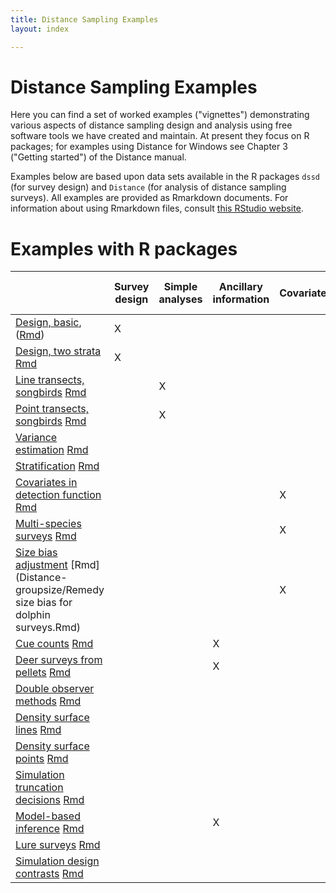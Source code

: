 ```yaml
---
title: Distance Sampling Examples
layout: index

---
```


# Distance Sampling Examples

Here you can find a set of worked examples ("vignettes") demonstrating various aspects of distance sampling design and analysis using free software tools we have created and maintain. At present they focus on R packages; for examples using Distance for Windows see Chapter 3 ("Getting started") of the Distance manual.

Examples below are based upon data sets available in the R packages `dssd` (for survey design) and `Distance` (for analysis of distance sampling surveys).  All examples are provided as Rmarkdown documents.  For information about using Rmarkdown files, consult [this RStudio website](https://rmarkdown.rstudio.com/).

# Examples with R packages


|  | Survey design | Simple analyses | Ancillary information | Covariates | Simulation | Model-based analyses | Buckland et al. (2015) |
|----------------------------------|---------------|-----------------|-----------------------|------------|------------|----------------------|------------------------|
| [Design, basic](dssd-getting-started/GettingStarted-distill.html), ([Rmd](dssd-getting-started/GettingStarted-distill.Rmd))| X |  |  |  |  |  |  |
| [Design, two strata](dssd-multi-strata/MultiStrataVignette-distill.html) [Rmd](dssd-multi-strata/MultiStrataVignette-distill.Rmd) | X |  |  |  |  |  |  |
| [Line transects, songbirds](Distance-lines/lines-distill.html) [Rmd](Distance-lines/lines-distill.Rmd) |  | X |  |  |  |  | X |
| [Point transects, songbirds](Distance-points/pointtransects-distill.html) [Rmd](Distance-points/pointtransects-distill.Rmd) |  | X |  |  |  |  |  |
| [Variance estimation](Distance-variance/variance-distill.html) [Rmd](Distance-variance/variance-distill.Rmd) |  |  |  |  |  |  |  |
| [Stratification](Distance-strata/strata-distill.html) [Rmd](Distance-strata/strata-distill.Rmd) |  |  |  |  |  |  |  |
| [Covariates in detection function](Distance-covariates/covariates-distill.html) [Rmd](Distance-covariates/covariates-distill.Rmd) |  |  |  | X |  |  | X |
| [Multi-species surveys](Distance-spec-covar/species-covariate-distill.html) [Rmd](Distance-spec-covar/species-covariate-distill.Rmd) |  |  |  | X |  |  |  |
| [Size bias adjustment](Distance-groupsize/Remedy-size-bias-for-dolphin-surveys.html) [Rmd](Distance-groupsize/Remedy size bias for dolphin surveys.Rmd) |  |  |  | X |  |  |  |
| [Cue counts](Distance-cues/cuecounts-distill.html) [Rmd](Distance-cues/cuecounts-distill.Rmd) |  |  | X |  |  |  | X |
| [Deer surveys from pellets](Distance-mult/multipliers-distill.html) [Rmd](Distance-mult/multipliers-distill.Rmd) |  |  | X |  |  |  |  |
| [Double observer methods](mrds-golftees/mrds-golftees-distill.html) [Rmd](mrds-golftees/mrds-golftees-distill.Rmd) |  |  |  |  |  |  |  |
| [Density surface lines](dsm-line-dolphins/mexico-analysis.html) [Rmd](dsm-line-dolphins/mexico-analysis.Rmd) |  |  |  |  |  | X | X |
| [Density surface points](dsm-point/hare_point_transect_dsm-distill.html) [Rmd](dsm-point/hare_point_transect_dsm-distill.Rmd) |  |  |  |  |  | X |  |
| [Simulation truncation decisions](DSsim-truncation/DSsim-examples.html) [Rmd](DSsim-truncation/DSsim-examples.Rmd) |  |  |  |  | X |  |  |
| [Model-based inference](book-bobwhite/bobwhite.html) [Rmd](book-bobwhite/bobwhite.Rmd) |  |  | X |  |  | X | X |
| [Lure surveys](book-crossbills/book-crossbills.html) [Rmd](book-crossbills/book-crossbills.Rmd) |  |  |  |  |  |  | X |
| [Simulation design contrasts](book-DSsim/DSsimstudy.html) [Rmd](book-DSsim/DSsimstudy.Rmd) |  |  |  |  | X |  | X |

<!--
- [Getting started with survey design using `dssd`](dssd-getting-started/GettingStarted-distill.html): Use of the package `dssd` to create a survey design within a study-area, and examine properties of the design such as how well it covers the study area and  average transect lengths.  The example uses a parallel line transects; other designs available in the `dssd` package follow from this example. [Rmarkdown file](dssd-getting-started/GettingStarted-distill.Rmd)
- [Multiple strata in `dssd`](dssd-multi-strata/MultiStrataVignette-distill.html): An example of how to create a design in `dssd` that contains multiple strata, with different design characteristics in each stratum. [Rmarkdown file](dssd-multi-strata/MultiStrataVignette-distill.Rmd)
- [Analysis of line transect data](Distance-lines/lines-distill.html): Line transect data of winter wrens in Scotland.  An example of model fitting, model selection, goodness of fit assessment.  Basic analysis skills required for any distance sampling analysis. [Rmarkdown file](Distance-lines/lines-distill.Rmd)
- [Analysis of point transect data](Distance-points/pointtransects-distill.html): Point transect analysis of savannah sparrow data set from Knopf et al. (1988). [Rmarkdown file](Distance-points/pointtransects-distill.Rmd)
- [Variance estimation](Distance-variance/variance-distill.html): Variance estimation examining three approaches: delta-method, bootstrap and bootstrap incorporating model uncertainty.  Based on line transect data of winter wrens from Buckland (2006). [Rmarkdown file](Distance-variance/variance-distill.Rmd)
- [Stratification](Distance-strata/strata-distill.html): Analysis of stratified survey design, including model selection to determine whether stratum-specific detection functions are necessary.  Uses point transect analysis of savannah sparrow data set from Knopf et al. (1988). [Rmarkdown file](Distance-strata/strata-distill.Rmd)
- [Detection function modelling with covariates](Distance-covariates/covariates-distill.html): Bringing covariates into detection function, using amakihi data from Marques et al. (2007). [Rmarkdown file](Distance-covariates/covariates-distill.Rmd)
- [Multi-species survey, species as covariate](Distance-spec-covar/species-covariate-distill.html): Use of species covariate to produce species-specific density estimates when number of detections for some species is small. [Rmarkdown file](Distance-spec-covar/species-covariate-distill.Rmd)
- [Size bias adjustment with group size as covariate](Distance-groupsize/Remedy-size-bias-for-dolphin-surveys.html): Because of the detection process, average group size in sample is a positively biased estimate of average group size in population.  This bias can be compensated by employing group size as a covariate in the detection function. [Rmarkdown file](Distance-groupsize/Remedy size bias for dolphin surveys.Rmd)
- [Cue count analysis](Distance-cues/cuecounts-distill.html): Cue counting example based on line transect data of winter wrens from Buckland (2006).  Incorporating song rate in analysis. [Rmarkdown file](Distance-cues/cuecounts-distill.Rmd)
- [Indirect survey methods](Distance-mult/multipliers-distill.html): Estimation of Sika deer density based upon deer pellet distance sampling data.  Includes estimation of decay rate using logistic regression and multiplier based on dung production rates.  Using data from Marques et al. (2001). [Rmarkdown file](Distance-mult/multipliers-distill.Rmd)
- [Double observer methods](mrds-golftees/mrds-golftees-distill.html): Full independence and point independence analysis of golf tee data from multiple observers. [Rmarkdown file](mrds-golftees/mrds-golftees-distill.Rmd)
- [Density surface model for line transects](dsm-line-dolphins/mexico-analysis.html): Line transect survey of pantropical spotted dolphins in the Gulf of Mexico. Data from NOAA. [Rmarkdown file](dsm-line-dolphins/mexico-analysis.Rmd)
- [Density surface model for point transects](dsm-point/hare_point_transect_dsm-distill.html): Point transect survey of hares in France.  Simple density surface model with (x,y) predictor; thanks to Guillaume Souchay, French National Hunting and Wildlife Agency for data and analysis. [Rmarkdown file](dsm-point/hare_point_transect_dsm-distill.Rmd) *Place all following files in same directory as .Rmd*
    - [Point transect survey csv](dsm-point/Hare_data.csv)
    - [Study area shapefile shp](dsm-point/Contour_Rouillacais.shp)
    - [Study area shapefile shx](dsm-point/Contour_Rouillacais.shx)
    - [Study area shapefile dbf](dsm-point/Contour_Rouillacais.dbf)
    - [Point station shapefile shp](dsm-point/Rouillacais_points.shp)
    - [Point station shapefile shx](dsm-point/Rouillacais_points.shx)
    - [Point station shapefile dbf](dsm-point/Rouillacais_points.dbf)
- [Simulation of distance sampling surveys](DSsim-truncation/DSsim-examples.html): Simulate distance sampling surveys examining the effect of truncation distance and pooling robustness upon estimates of animal density (when true density is known). [Rmarkdown file](DSsim-truncation/DSsim-examples.Rmd)
-->
